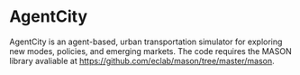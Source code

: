 # AgentCity
AgentCity is an agent-based, urban transportation simulator for exploring new modes, policies, and emerging markets. The code requires the MASON library avaliable at 
<https://github.com/eclab/mason/tree/master/mason>.
